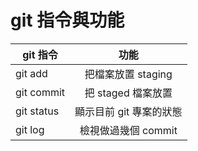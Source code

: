 # git 指令與功能

| git 指令       | 功能              |
| ------------- |:----------------:|
| git add       | 把檔案放置 staging |
| git commit    | 把 staged 檔案放置 |
| git status    | 顯示目前 git 專案的狀態 |
| git log       | 檢視做過幾個 commit |